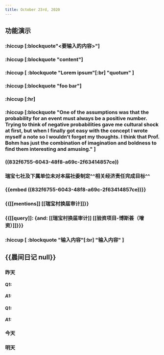 ```yaml
---
title: October 23rd, 2020
---
```


## **功能演示**
### :hiccup [:blockquote"<要输入的内容>"]

### :hiccup [:blockquote "content"]

### :hiccup [ :blockquote "Lorem ipsum"[:br] "quotum" ]

### :hiccup [:blockquote "foo bar"]

### :hiccup [:hr]

### :hiccup [:blockquote "One of the assumptions was that the probability for an event must always be a positive number. Trying to think of negative probabilities gave me cultural shock at first, but when I finally got easy with the concept I wrote myself a note so I wouldn't forget my thoughts. I think that Prof. Bohm has just the combination of imagination and boldness to find them interesting and amusing." ]

### ((832f6755-6043-48f8-a69c-2f63414857ce))

### 瑞宝七社及下属单位未对本届社委制定^^相关经济责任完成目标^^

### {{embed ((832f6755-6043-48f8-a69c-2f63414857ce))}}

### {{[[mentions]] [[瑞宝村换届审计]]}}

### {{[[query]]: {and: [[瑞宝村换届审计]] [[验资项目-博斯荟（增资）]]}}}

### :hiccup [ :blockquote "输入内容"[:br] "输入内容" ]

## {{晨间日记 null}}
### 昨天
#### Q1:
##### A1:

#### Q1:
##### A1:

### 今天

### 明天
